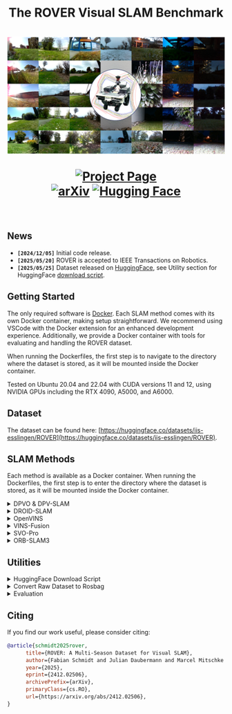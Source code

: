 <h1 align="center">
  The ROVER Visual SLAM Benchmark
</h1>


<h1 align="center">
    
  ![Cover Figure](assets/cover-figure.png)
  
  
[![Project Page](https://img.shields.io/badge/Web-ROVER-blue.svg?style=plastic)](https://iis-esslingen.github.io/rover/)  
[![arXiv](https://img.shields.io/badge/arXiv-2412.02506-b31b1b.svg?style=plastic)](https://arxiv.org/abs/2412.02506)
[![Hugging Face](https://img.shields.io/badge/Hugging%20Face-FFD21E?logo=huggingface&logoColor=000)](https://huggingface.co/datasets/iis-esslingen/ROVER)

</h1>

<br>


## News <a name="news"></a>
- **`[2024/12/05]`** Initial code release.
- **`[2025/05/20]`** ROVER is accepted to IEEE Transactions on Robotics.
- **`[2025/05/25]`** Dataset released on [HuggingFace](https://huggingface.co/datasets/iis-esslingen/ROVER), see Utility section for HuggingFace [download script](https://github.com/iis-esslingen/rover_benchmark/blob/main/utils/download.py).

## Getting Started
The only required software is [Docker](https://www.docker.com/). Each SLAM method comes with its own Docker container, making setup straightforward. We recommend using VSCode with the Docker extension for an enhanced development experience. Additionally, we provide a Docker container with tools for evaluating and handling the ROVER dataset.

When running the Dockerfiles, the first step is to navigate to the directory where the dataset is stored, as it will be mounted inside the Docker container.

Tested on Ubuntu 20.04 and 22.04 with CUDA versions 11 and 12, using NVIDIA GPUs including the RTX 4090, A5000, and A6000.

## Dataset
The dataset can be found here: [https://huggingface.co/datasets/iis-esslingen/ROVER](https://huggingface.co/datasets/iis-esslingen/ROVER).

## SLAM Methods
Each method is available as a Docker container. When running the Dockerfiles, the first step is to enter the directory where the dataset is stored, as it will be mounted inside the Docker container.

<details><summary>DPVO & DPV-SLAM</summary>

We are using [our fork](https://github.com/iis-esslingen/DPV-SLAM) of the official [DPVO / DPV-SLAM](https://github.com/princeton-vl/DPVO) implementation. 
  
**Note:** The container currently does not support visualization.

Example to run the application and evaluation:

```bash
python evaluate_rover.py \
    --base_data_path /garden_small/2023-08-18 \
    --ground_truth_path /garden_small/2023-08-18/ground_truth.txt \
    --output_path ./rover_trajectories \
    --cameras d435i t265 pi_cam \
    --trials 5
```

#### Parameters:

-  `base_data_path`: Specifies the base directory of the dataset sequence.
-  `ground_truth_path`: Path to the ground truth file for the selected dataset sequence.
-  `output_path`: Directory where the resulting trajectories will be stored.
-  `cameras`: List of cameras to be used for the evaluation. Choices: `d435i`, `t265`, or `pi_cam`.
-  `trials`: The number of trials to execute for the evaluation.

To enable Loop Closing for DPV-SLAM, add the argument: `--opts LOOP_CLOSURE True`.

</details> 

<details><summary>DROID-SLAM</summary>

We are using [our fork](https://github.com/iis-esslingen/DROID-SLAM) of the official [DROID-SLAM](https://github.com/princeton-vl/DROID-SLAM) implementation. 

Separate scripts are provided for each camera in the `DROID-SLAM/evaluation_scripts` folder, namely `test_rover_d435i.py`, `test_rover_pi-cam-02.py`, and `test_rover_t265.py`.

Example to run the application and evaluation:

```bash
python evaluation_scripts/test_rover_d435i.py \
    --data_path /garden_small/2023-08-18 \
    --ground_truth_path /garden_small/2023-08-18/ground_truth.txt \
    --output_path ./rover_trajectories
```

#### Parameters:

-  `base_data_path`: Specifies the base directory of the dataset sequence.
-  `ground_truth_path`: Path to the ground truth file for the selected dataset sequence.
-  `output_path`: Directory where the resulting trajectories will be stored.

To test DROID-SLAM in RGBD mode (Camera D435i), add the flag `--depth`, for Stereo mode (Camera T265) add `--stereo`.

</details>


<details><summary>OpenVINS</summary>

We are using [our fork](https://github.com/iis-esslingen/OpenVINS) of the official [OpenVINS](https://github.com/rpng/open_vins) implementation. 

To launch the application:

```bash
roslaunch ov_msckf <launch_file> \
    do_bag:=<do_bag> bag:=<bag> \
    do_save_traj:=<do_save_traj> \
    traj_file_name:=<traj_file_name>
```

#### Parameters:

- `launch_file`: Specifies the launch file to use. Choices include:
    - `rover_mono-inertial_d435i_external.launch`
    - `rover_mono-inertial_d435i_internal.launch`
    - `rover_mono-inertial_pi-cam-02_external.launch`
    - `rover_mono-inertial_t265_external.launch`
    - `rover_mono-inertial_t265_internal.launch`
    - `rover_stereo-inertial_t265_external.launch`
    - `rover_stereo-inertial_t265_internal.launch`

- `do_bag`: *(Optional)* Specifies whether to replay a bag. Set to either:
    - `true`: To replay a bag.
    - `false`: To not replay a bag.

- `bag`: *(Optional)* Specifies the path to the rosbag file.

- `do_save_traj`: *(Optional)* Specifies whether to save a predicted trajectory. Set to either:
    - `true`: To save the trajectory.
    - `false`: To not save the trajectory.

- `traj_file_name`: *(Optional)* Specifies the file path where the estimated trajectory should be saved.

</details>


<details><summary>VINS-Fusion</summary>

We are using [our fork](https://github.com/iis-esslingen/VINS-Fusion) of the official [VINS-Fusion](https://github.com/HKUST-Aerial-Robotics/VINS-Fusion) implementation. 

To launch the application:

```bash
roslaunch vins <launch_file> \
    do_bag:=<do_bag> bag:=<bag> \
    do_save_traj:=<do_save_traj> \
    traj_file_name:=<traj_file_name> \
    do_lc:=<enable_loop_closing>
```

#### Parameters:

- `launch_file`: Specifies the launch file to use. Choices include:
    - `rover_mono-inertial_d435i_external.launch`
    - `rover_mono-inertial_d435i_internal.launch`
    - `rover_mono-inertial_pi-cam-02_external.launch`
    - `rover_mono-inertial_t265_external.launch`
    - `rover_mono-inertial_t265_internal.launch`
    - `rover_stereo_t265.launch`
    - `rover_stereo-inertial_t265_external.launch`
    - `rover_stereo-inertial_t265_internal.launch`

- `do_bag`: *(Optional)* Specifies whether to replay a bag. Set to either:
    - `true`: To replay a bag.
    - `false`: To not replay a bag.

- `bag`: *(Optional)* Specifies the path to the rosbag file.

- `do_save_traj`: *(Optional)* Specifies whether to save a predicted trajectory. Set to either:
    - `true`: To save the trajectory.
    - `false`: To not save the trajectory.

- `traj_file_name`: *(Optional)* Specifies the file path where the estimated trajectory should be saved.

- `do_lc`: *(Optional)* Specifies whether to enable loop closing. Set to either:
    - `true`: To enable loop closing.
    - `false`: To disable loop closing.

</details>


<details><summary>SVO-Pro</summary>

We are using [our fork](https://github.com/iis-esslingen/SVO-Pro) of the official [SVO-Pro](https://github.com/uzh-rpg/rpg_svo_pro_open) implementation. 

To launch the application:

```bash
roslaunch svo_ros <launch_file> \
    do_bag:=<do_bag> bag:=<bag> \
    do_save_traj:=<do_save_traj> \
    traj_file_name:=<traj_file_name> \
    do_lc:=<enable_loop_closing>
```

#### Parameters:

- `launch_file`: Specifies the launch file to use. Choices include:
    - `rover_mono_d435i.launch`
    - `rover_mono_pi-cam-02.launch`
    - `rover_mono_t265.launch`
    - `rover_mono-inertial_d435i_external.launch`
    - `rover_mono-inertial_d435i_internal.launch`
    - `rover_mono-inertial_pi-cam-02_external.launch`
    - `rover_mono-inertial_t265_external.launch`
    - `rover_mono-inertial_t265_internal.launch`
    - `rover_stereo_t265.launch`
    - `rover_stereo-inertial_t265_external.launch`
    - `rover_stereo-inertial_t265_internal.launch`

- `do_bag`: *(Optional)* Specifies whether to replay a bag. Set to either:
    - `true`: To replay a bag.
    - `false`: To not replay a bag.

- `bag`: *(Optional)* Specifies the path to the rosbag file.

- `do_save_traj`: *(Optional)* Specifies whether to save a predicted trajectory. Set to either:
    - `true`: To save the trajectory.
    - `false`: To not save the trajectory.

- `traj_file_name`: *(Optional)* Specifies the file path where the estimated trajectory should be saved.

- `do_lc`: *(Optional)* Specifies whether to enable loop closing. Set to either:
    - `true`: To enable loop closing.
    - `false`: To disable loop closing.

</details>


<details><summary>ORB-SLAM3</summary>

We are using [our fork](https://github.com/iis-esslingen/ORB-SLAM3) of the [ORB-SLAM3 ROS Wrapper](https://github.com/thien94/orb_slam3_ros) implementation. 

To launch the application:

```bash
roslaunch orb_slam3_ros <launch_file> \
    do_bag:=<do_bag> bag:=<bag> \
    do_save_traj:=<do_save_traj> \
    traj_file_name:=<traj_file_name> \
    do_lc:=<enable_loop_closing>
```

#### Parameters:

- `launch_file`: Specifies the launch file to use. Choices include:
    - `rover_mono_d435i.launch`
    - `rover_mono_pi-cam-02.launch`
    - `rover_mono_t265.launch`
    - `rover_mono-inertial_d435i_external.launch`
    - `rover_mono-inertial_d435i_internal.launch`
    - `rover_mono-inertial_pi-cam-02_external.launch`
    - `rover_mono-inertial_t265_external.launch`
    - `rover_mono-inertial_t265_internal.launch`
    - `rover_stereo_t265.launch`
    - `rover_stereo-inertial_t265_external.launch`
    - `rover_stereo-inertial_t265_internal.launch`
    - `rover_rgbd_d435i.launch`
    - `rover_rgbd-inertial_d435i_external.launch`
    - `rover_rgbd-inertial_d435i_internal.launch`

- `do_bag`: *(Optional)* Specifies whether to replay a bag. Set to either:
    - `true`: To replay a bag.
    - `false`: To not replay a bag.

- `bag`: *(Optional)* Specifies the path to the rosbag file.

- `do_save_traj`: *(Optional)* Specifies whether to save a predicted trajectory. Set to either:
    - `true`: To save the trajectory.
    - `false`: To not save the trajectory.

- `traj_file_name`: *(Optional)* Specifies the file path where the estimated trajectory should be saved.

- `do_lc`: *(Optional)* Specifies whether to enable loop closing. Set to either:
    - `true`: To enable loop closing.
    - `false`: To disable loop closing.
 
</details>

## Utilities

<details><summary>HuggingFace Download Script</summary>

`download.py` is a Python script to download chunked zip-files from HuggingFace.

### Command Syntax

```bash
python3 download.py \
    --locations <locations> \
    --scenarios <scenarios> \
    --save-dir <save-dir> \
    [--keep-parts]
```

#### Parameters:

- `locations`: Dataset locations to download; one or more of (`campus_small`, `campus_large`, `garden_small`, `garden_large`, `park`). Default is all locations.
- `scenarios`: Scenarios to download; one or more of (`summer`, `autumn`, `winter`, `spring`, `day`, `dusk`, `night`, `night-light`). Default is all scenarios.
- `save-dir`: Path to the directory in which to save files (default: current directory).
- `keep-parts`: If set, retain chunked part files after successful reconstruction.

</details>

<details><summary>Convert Raw Dataset to Rosbag</summary>

`raw_to_rosbag.py` is a Python script designed to convert raw sensor data into a ROS bag file. This tool is useful for working with robotics datasets, enabling streamlined integration with ROS-based tools and workflows.

The script supports various sensors and offers customization options through command-line arguments.

### Command Syntax

```bash
python3 raw_to_rosbag.py \
    --input_directory <input_directory> \
    --output_bag <output_bag> \
    --sensors <sensor_list> 
```

#### Parameters:

- `input_directory`: Path to the directory containing raw sensor data.
- `output_bag`: Path to the output ROS bag file. Defaults to `<input_directory>/rosbag.bag`.
- `sensors`: List of sensors to include in the ROS bag. Choices are: `d435i`, `t265`, `pi_cam`, and `vn100`.

</details>

<details><summary>Evaluation</summary>

  tbd.
</details>

## Citing
If you find our work useful, please consider citing:
```bibtex
@article{schmidt2025rover,
      title={ROVER: A Multi-Season Dataset for Visual SLAM}, 
      author={Fabian Schmidt and Julian Daubermann and Marcel Mitschke and Constantin Blessing and Stefan Meyer and Markus Enzweiler and Abhinav Valada},
      year={2025},
      eprint={2412.02506},
      archivePrefix={arXiv},
      primaryClass={cs.RO},
      url={https://arxiv.org/abs/2412.02506}, 
}
```
